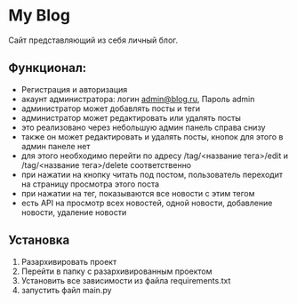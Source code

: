 # My Blog
Сайт представляющий из себя личный блог.
## Функционал:
  - Регистрация и авторизация
  - акаунт администратора: логин admin@blog.ru, Пароль admin
  - администратор может добавлять посты и теги
  - администратор может редактировать или удалять посты
  - это реализовано через небольшую админ панель справа снизу
  - также он может редактировать и удалять посты, кнопок для этого в админ панеле нет
  - для этого необходимо перейти по адресу /tag/<название тега>/edit и /tag/<название тега>/delete соответственно
  - при нажатии на кнопку читать под постом, пользователь переходит на страницу просмотра этого поста
  - при нажатии на тег, показываются все новости с этим тегом
  - есть API на просмотр всех новостей, одной новости, добавление новости, удаление новости
  
## Установка
1. Разархивировать проект
2. Перейти в папку с разархивированным проектом
3. Установить все зависимости из файла requirements.txt
4. запустить файл main.py

